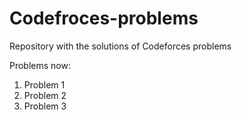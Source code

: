 # Codefroces-problems
Repository with the solutions of Codeforces problems

Problems now:
1. Problem 1
2. Problem 2
3. Problem 3
